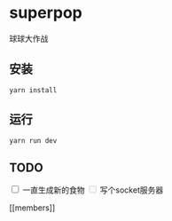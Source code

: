 # superpop

球球大作战

## 安装

    yarn install

## 运行

    yarn run dev

## TODO

<input type="checkbox"/> 一直生成新的食物
<input type="checkbox" disabled/> 写个socket服务器


[[members]]
